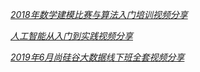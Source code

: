 [*2018年数学建模比赛与算法入门培训视频分享*](https://github.com/githubgavin/Training_videos_share/blob/master/2018%E5%B9%B4%E6%95%B0%E5%AD%A6%E5%BB%BA%E6%A8%A1%E6%AF%94%E8%B5%9B%E4%B8%8E%E7%AE%97%E6%B3%95%E5%85%A5%E9%97%A8%E5%9F%B9%E8%AE%AD%E8%A7%86%E9%A2%91.md)

[*人工智能从入门到实践视频分享*](https://github.com/githubgavin/Training_videos_share/blob/master/%E4%BA%BA%E5%B7%A5%E6%99%BA%E8%83%BD%E4%BB%8E%E5%85%A5%E9%97%A8%E5%88%B0%E5%AE%9E%E8%B7%B5%E8%A7%86%E9%A2%91%E5%88%86%E4%BA%AB.md)

[*2019年6月尚硅谷大数据线下班全套视频分享*](https://github.com/githubgavin/Training_videos_share/blob/master/2019%E5%B9%B46%E6%9C%88%E5%B0%9A%E7%A1%85%E8%B0%B7%E5%A4%A7%E6%95%B0%E6%8D%AE%E7%BA%BF%E4%B8%8B%E7%8F%AD%E5%85%A8%E5%A5%97%E8%A7%86%E9%A2%91%E5%88%86%E4%BA%AB.md)
